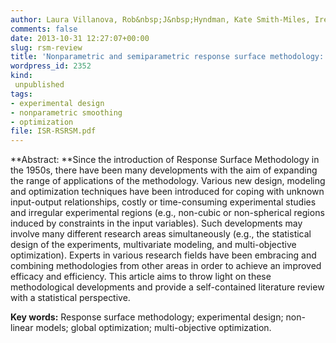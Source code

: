 ```yaml
---
author: Laura Villanova, Rob&nbsp;J&nbsp;Hyndman, Kate Smith-Miles, Irene Poli
comments: false
date: 2013-10-31 12:27:07+00:00
slug: rsm-review
title: 'Nonparametric and semiparametric response surface methodology: a review of designs, models and optimization techniques'
wordpress_id: 2352
kind:
 unpublished
tags:
- experimental design
- nonparametric smoothing
- optimization
file: ISR-RSRSM.pdf
---
```



**Abstract: **Since the introduction of Response Surface Methodology in the 1950s, there have been many developments with the aim of expanding the range of applications of the methodology. Various new design, modeling and optimization techniques have been introduced for coping with unknown input-output relationships, costly or time-consuming experimental studies and irregular experimental regions (e.g., non-cubic or non-spherical regions induced by constraints in the input variables). Such developments may involve many different research areas simultaneously (e.g., the statistical design of the experiments, multivariate modeling, and multi-objective optimization). Experts in various research fields have been embracing and combining methodologies from other areas in order to achieve an improved efficacy and efficiency. This article aims to throw light on these methodological developments and provide a self-contained literature review with a statistical perspective.

**Key words:** Response surface methodology; experimental design; non-linear models; global optimization; multi-objective optimization.

